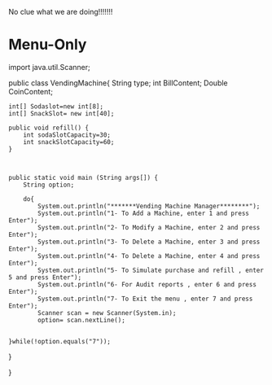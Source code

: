 No clue what we are doing!!!!!!!

# Menu-Only

import java.util.Scanner;


public class VendingMachine{
	String type;
	int BillContent;
	Double CoinContent;
	
	int[] Sodaslot=new int[8];
	int[] SnackSlot= new int[40];
	
	public void refill() {
	    int sodaSlotCapacity=30;
		int snackSlotCapacity=60;
	}
	
	
	
	public static void main (String args[]) {
		String option;

		do{
			System.out.println("*******Vending Machine Manager********");
			System.out.println("1- To Add a Machine, enter 1 and press Enter");
			System.out.println("2- To Modify a Machine, enter 2 and press Enter");
			System.out.println("3- To Delete a Machine, enter 3 and press Enter");
			System.out.println("4- To Delete a Machine, enter 4 and press Enter");
		    System.out.println("5- To Simulate purchase and refill , enter 5 and press Enter");
		    System.out.println("6- For Audit reports , enter 6 and press Enter");
		    System.out.println("7- To Exit the menu , enter 7 and press Enter");
		    Scanner scan = new Scanner(System.in);
		    option= scan.nextLine();
		
		
	}while(!option.equals("7"));
	
  }
	
}
